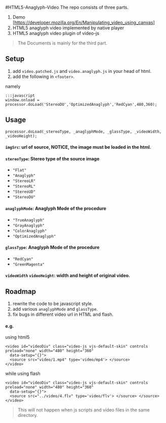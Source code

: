 #HTML5-Anaglyph-Video
The repo consists of three parts.

1. Demo [https://developer.mozilla.org/En/Manipulating_video_using_canvas]
2. HTML5 anaglyph video implemented by native player
3. HTML5 anaglyph video plugin of video-js


> The Documents is mainly for the third part.


## Setup

1. add `video.patched.js` and `video.anaglyph.js` in your head of html.
2. add the following in `<footer>`.

namely

    :::javascript
    window.onload = processor.doLoad('StereoDU','OptimizedAnaglyph','RedCyan',480,360);


## Usage

    processor.doLoad(_stereoType, _anaglyphMode, _glassType, _videoWidth, _videoHeight);

#### `imgSrc`: url of source, **NOTICE**, the image must be loaded in the html.
#### `stereoType`: Stereo type of the source image
  * `"Flat"`
  * `"Anaglyph"`
  * `"StereoLR"`
  * `"StereoRL"`
  * `"StereoUD"`
  * `"StereoDU"`

#### `anaglyphMode`: Anaglyph Mode of the procedure
  * `"TrueAnaglyph"` 
  * `"GrayAnaglyph"` 
  * `"ColorAnaglyph"` 
  * `"OptimizedAnaglyph"` 

#### `glassType`: Anaglyph Mode of the procedure
  * `"RedCyan"`
  * `"GreenMagenta"` 

#### `videoWidth` `videoHeight`: width and height of original video.

## Roadmap
1. rewrite the code to be javascript style.
2. add various `anaglyphMode` and `glassType`.
3. fix bugs in different video url in HTML and flash.

#### e.g.
using html5

    <video id="videoDiv" class="video-js vjs-default-skin" controls preload="none" width="480" height="360"
      data-setup="{}">
      <source src="video/1.mp4" type='video/mp4'> </source> 
    </video>

while using flash

    <video id="videoDiv" class="video-js vjs-default-skin" controls preload="none" width="480" height="360"
      data-setup="{}">
      <source src="../video/4.flv" type='video/flv'> </source> </source> 
    </video>

> This will not happen when js scripts and video files in the same directory.
